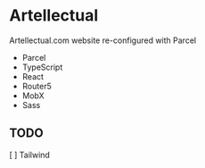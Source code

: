 # Artellectual

Artellectual.com website re-configured with Parcel

* Parcel
* TypeScript
* React
* Router5
* MobX
* Sass

## TODO

[ ] Tailwind